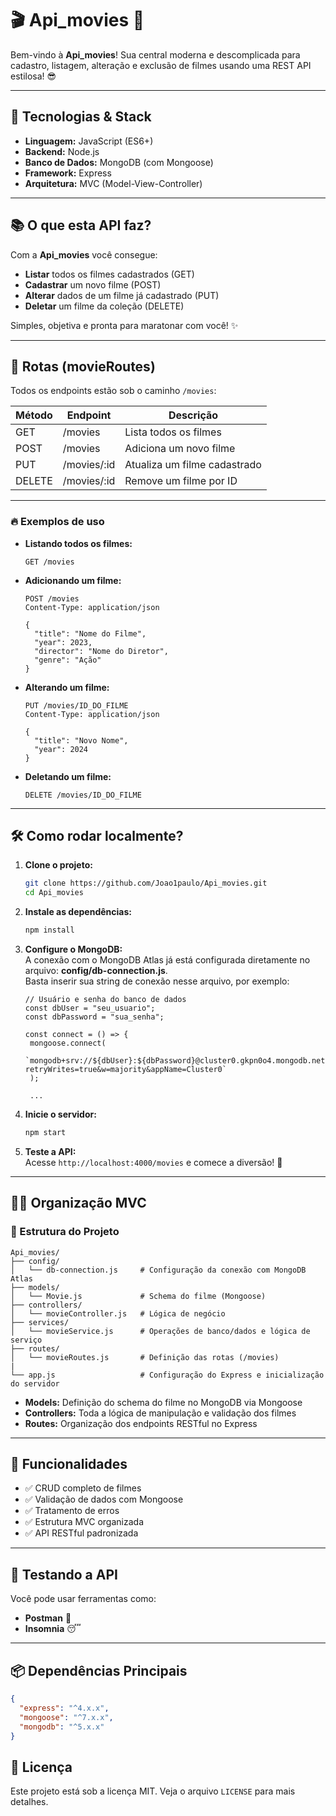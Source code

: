 # 🎬 Api_movies 🍿

Bem-vindo à **Api_movies**! Sua central moderna e descomplicada para cadastro, listagem, alteração e exclusão de filmes usando uma REST API estilosa! 😎

---

## 🚀 Tecnologias & Stack

- **Linguagem:** JavaScript (ES6+)
- **Backend:** Node.js
- **Banco de Dados:** MongoDB (com Mongoose)
- **Framework:** Express
- **Arquitetura:** MVC (Model-View-Controller)

---

## 📚 O que esta API faz?

Com a **Api_movies** você consegue:

- **Listar** todos os filmes cadastrados (GET)
- **Cadastrar** um novo filme (POST)
- **Alterar** dados de um filme já cadastrado (PUT)
- **Deletar** um filme da coleção (DELETE)

Simples, objetiva e pronta para maratonar com você! ✨

---

## 🔗 Rotas (movieRoutes)

Todos os endpoints estão sob o caminho `/movies`:

| Método | Endpoint    | Descrição                     |
|--------|-------------|-------------------------------|
| GET    | /movies     | Lista todos os filmes         |
| POST   | /movies     | Adiciona um novo filme        |
| PUT    | /movies/:id | Atualiza um filme cadastrado  |
| DELETE | /movies/:id | Remove um filme por ID        |

---

### 🔥 Exemplos de uso

- **Listando todos os filmes:**
  ```http
  GET /movies
  ```

- **Adicionando um filme:**
  ```http
  POST /movies
  Content-Type: application/json
  
  {
    "title": "Nome do Filme",
    "year": 2023,
    "director": "Nome do Diretor",
    "genre": "Ação"
  }
  ```

- **Alterando um filme:**
  ```http
  PUT /movies/ID_DO_FILME
  Content-Type: application/json
  
  {
    "title": "Novo Nome",
    "year": 2024
  }
  ```

- **Deletando um filme:**
  ```http
  DELETE /movies/ID_DO_FILME
  ```

---

## 🛠️ Como rodar localmente?

1. **Clone o projeto:**  
   ```bash
   git clone https://github.com/Joao1paulo/Api_movies.git
   cd Api_movies
   ```

2. **Instale as dependências:**  
   ```bash
   npm install
   ```

3. **Configure o MongoDB:**  
  A conexão com o MongoDB Atlas já está configurada diretamente no arquivo: **config/db-connection.js**.<br>
  Basta inserir sua string de conexão nesse arquivo, por exemplo:
   ```env
   // Usuário e senha do banco de dados
   const dbUser = "seu_usuario";
   const dbPassword = "sua_senha";

   const connect = () => {
    mongoose.connect(
      `mongodb+srv://${dbUser}:${dbPassword}@cluster0.gkpn0o4.mongodb.net/apimovies?retryWrites=true&w=majority&appName=Cluster0`
    );

    ...
   ```

4. **Inicie o servidor:**  
   ```bash
   npm start
   ```

5. **Teste a API:**  
   Acesse `http://localhost:4000/movies` e comece a diversão! 🎉

---

## 🧑‍💻 Organização MVC

### 📁 Estrutura do Projeto
```
Api_movies/
├── config/
│   └── db-connection.js     # Configuração da conexão com MongoDB Atlas
├── models/
│   └── Movie.js             # Schema do filme (Mongoose)
├── controllers/
│   └── movieController.js   # Lógica de negócio
├── services/
│   └── movieService.js      # Operações de banco/dados e lógica de serviço
├── routes/
│   └── movieRoutes.js       # Definição das rotas (/movies)
|
└── app.js                   # Configuração do Express e inicialização do servidor

```

- **Models:** Definição do schema do filme no MongoDB via Mongoose
- **Controllers:** Toda a lógica de manipulação e validação dos filmes
- **Routes:** Organização dos endpoints RESTful no Express

---

## 🎯 Funcionalidades

- ✅ CRUD completo de filmes
- ✅ Validação de dados com Mongoose
- ✅ Tratamento de erros
- ✅ Estrutura MVC organizada
- ✅ API RESTful padronizada

---

## 🧪 Testando a API

Você pode usar ferramentas como:
- **Postman** 📮
- **Insomnia** 😴

---

## 📦 Dependências Principais

```json
{
  "express": "^4.x.x",
  "mongoose": "^7.x.x",
  "mongodb": "^5.x.x"
}
```

## 📄 Licença

Este projeto está sob a licença MIT. Veja o arquivo `LICENSE` para mais detalhes.
